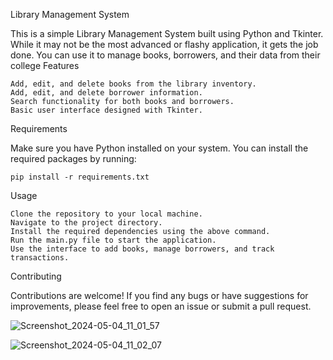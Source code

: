 Library Management System

This is a simple Library Management System built using Python and Tkinter. While it may not be the most advanced or flashy application, it gets the job done. You can use it to manage books, borrowers, and their data from their college
Features

    Add, edit, and delete books from the library inventory.
    Add, edit, and delete borrower information.
    Search functionality for both books and borrowers.
    Basic user interface designed with Tkinter.

Requirements

Make sure you have Python installed on your system. You can install the required packages by running:

    pip install -r requirements.txt

Usage

    Clone the repository to your local machine.
    Navigate to the project directory.
    Install the required dependencies using the above command.
    Run the main.py file to start the application.
    Use the interface to add books, manage borrowers, and track transactions.
    
Contributing

Contributions are welcome! If you find any bugs or have suggestions for improvements, please feel free to open an issue or submit a pull request.


![Screenshot_2024-05-04_11_01_57](https://github.com/VenomRay/Liibrary-Management/assets/153441206/d83554a1-2c4e-4f4a-aeb5-ea21d57cc3e1)

![Screenshot_2024-05-04_11_02_07](https://github.com/VenomRay/Liibrary-Management/assets/153441206/0626b7d6-6573-4a0c-9ca1-03f8971624da)
